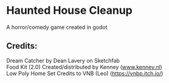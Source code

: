 # Haunted House Cleanup
A horror/comedy game created in godot

## Credits:
Dream Catcher by Dean Lavery on Sketchfab <br />
Food Kit (2.0) Created/distributed by Kenney (www.kenney.nl) <br />
Low Poly Home Set Credits to VNB (Leo) (https://vnbp.itch.io/) <br />
